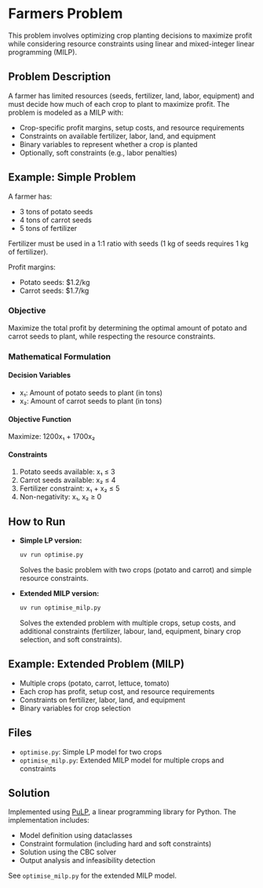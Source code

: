 # Farmers Problem

This problem involves optimizing crop planting decisions to maximize profit while considering resource constraints using linear and mixed-integer linear programming (MILP).

## Problem Description

A farmer has limited resources (seeds, fertilizer, land, labor, equipment) and must decide how much of each crop to plant to maximize profit. The problem is modeled as a MILP with:
- Crop-specific profit margins, setup costs, and resource requirements
- Constraints on available fertilizer, labor, land, and equipment
- Binary variables to represent whether a crop is planted
- Optionally, soft constraints (e.g., labor penalties)

## Example: Simple Problem

A farmer has:
- 3 tons of potato seeds
- 4 tons of carrot seeds
- 5 tons of fertilizer

Fertilizer must be used in a 1:1 ratio with seeds (1 kg of seeds requires 1 kg of fertilizer).

Profit margins:
- Potato seeds: $1.2/kg
- Carrot seeds: $1.7/kg

### Objective
Maximize the total profit by determining the optimal amount of potato and carrot seeds to plant, while respecting the resource constraints.

### Mathematical Formulation

#### Decision Variables
- x₁: Amount of potato seeds to plant (in tons)
- x₂: Amount of carrot seeds to plant (in tons)

#### Objective Function
Maximize: 1200x₁ + 1700x₂

#### Constraints
1. Potato seeds available: x₁ ≤ 3
2. Carrot seeds available: x₂ ≤ 4
3. Fertilizer constraint: x₁ + x₂ ≤ 5
4. Non-negativity: x₁, x₂ ≥ 0

## How to Run

- **Simple LP version:**
  ```sh
  uv run optimise.py
  ```
  Solves the basic problem with two crops (potato and carrot) and simple resource constraints.

- **Extended MILP version:**
  ```sh
  uv run optimise_milp.py
  ```
  Solves the extended problem with multiple crops, setup costs, and additional constraints (fertilizer, labour, land, equipment, binary crop selection, and soft constraints).

## Example: Extended Problem (MILP)

- Multiple crops (potato, carrot, lettuce, tomato)
- Each crop has profit, setup cost, and resource requirements
- Constraints on fertilizer, labor, land, and equipment
- Binary variables for crop selection

## Files
- `optimise.py`: Simple LP model for two crops
- `optimise_milp.py`: Extended MILP model for multiple crops and constraints

## Solution

Implemented using [PuLP](https://coin-or.github.io/pulp/), a linear programming library for Python. The implementation includes:
- Model definition using dataclasses
- Constraint formulation (including hard and soft constraints)
- Solution using the CBC solver
- Output analysis and infeasibility detection

See `optimise_milp.py` for the extended MILP model.

